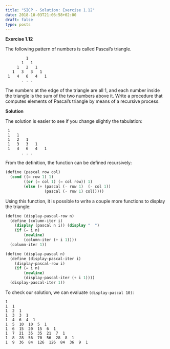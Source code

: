 ```yaml
---
title: "SICP - Solution: Exercise 1.12"
date: 2018-10-03T21:06:58+02:00
draft: false
type: posts
---
```


**Exercise 1.12**

The following pattern of numbers is called Pascal’s triangle.

```
         1
       1   1
     1   2   1
   1   3   3   1
 1   4   6   4   1
       . . .
```

The numbers at the edge of the triangle are all 1, and each number inside the triangle is the sum of the two numbers above it. Write a procedure that computes elements of Pascal’s triangle by means of a recursive process.

**Solution**

The solution is easier to see if you change slightly the tabulation:

```
 1
 1   1
 1   2   1
 1   3   3   1
 1   4   6   4   1
       . . .
```

From the definition, the function can be defined recursively:

```scheme
(define (pascal row col)
  (cond ((= row 1) 1)
        ((or (= col 1) (= col row)) 1)
        (else (+ (pascal (- row 1)  (- col 1))
                 (pascal (- row 1) col)))))
```

Using this function, it is possible to write a couple more functions to display the triangle:

```scheme
(define (display-pascal-row n)
  (define (column-iter i)
    (display (pascal n i)) (display "  ")
    (if (= i n)
        (newline)
        (column-iter (+ i 1))))
  (column-iter 1))

(define (display-pascal n)
  (define (display-pascal-iter i)
    (display-pascal-row i)
    (if (= i n)
        (newline)
        (display-pascal-iter (+ i 1))))
  (display-pascal-iter 1))
```

To check our solution, we can evaluate `(display-pascal 10)`:

```
1
1  1
1  2  1
1  3  3  1
1  4  6  4  1
1  5  10  10  5  1
1  6  15  20  15  6  1
1  7  21  35  35  21  7  1
1  8  28  56  70  56  28  8  1
1  9  36  84  126  126  84  36  9  1
```
